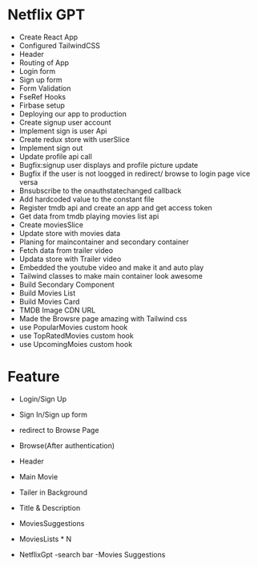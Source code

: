 # Netflix GPT

- Create React App
- Configured TailwindCSS
- Header
- Routing of App
- Login form
- Sign up form
- Form Validation
- FseRef Hooks
- Firbase setup
- Deploying our app to production
- Create signup user account
- Implement sign is user Api
- Create redux store with userSlice
- Implement sign out
- Update profile api call
- Bugfix:signup user displays and profile picture update
- Bugfix if the user is not loogged in redirect/ browse to login page vice versa
- Bnsubscribe to the onauthstatechanged callback
- Add hardcoded value to the constant file
- Register tmdb api and create an app and get access token
- Get data from tmdb playing movies list api
- Create moviesSlice
- Update store with movies data
- Planing for maincontainer and secondary container
- Fetch data from trailer video
- Updata store with Trailer video
- Embedded the youtube video and make it and auto play
- Tailwind classes to make main container look awesome
- Build Secondary Component
- Build Movies List
- Build Movies Card
- TMDB Image CDN URL
- Made the Browsre page amazing with Tailwind css
- use PopularMovies custom hook
- use TopRatedMovies custom hook
- use UpcomingMoies custom hook

# Feature

- Login/Sign Up
- Sign In/Sign up form
- redirect to Browse Page

- Browse(After authentication)
- Header
- Main Movie
- Tailer in Background
- Title & Description
- MoviesSuggestions
- MoviesLists \* N

- NetflixGpt
  -search bar
  -Movies Suggestions
